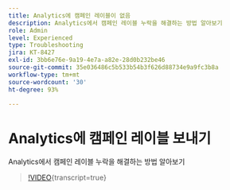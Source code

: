```yaml
---
title: Analytics에 캠페인 레이블이 없음
description: Analytics에서 캠페인 레이블 누락을 해결하는 방법 알아보기
role: Admin
level: Experienced
type: Troubleshooting
jira: KT-8427
exl-id: 3bb6e76e-9a19-4e7a-a82e-28d0b232be46
source-git-commit: 35e036486c5b533b54b3f626d88734e9a9fc3b8a
workflow-type: tm+mt
source-wordcount: '30'
ht-degree: 93%

---
```


# Analytics에 캠페인 레이블 보내기

Analytics에서 캠페인 레이블 누락을 해결하는 방법 알아보기

>[!VIDEO](https://video.tv.adobe.com/v/335983?quality=12&learn=on){transcript=true}
